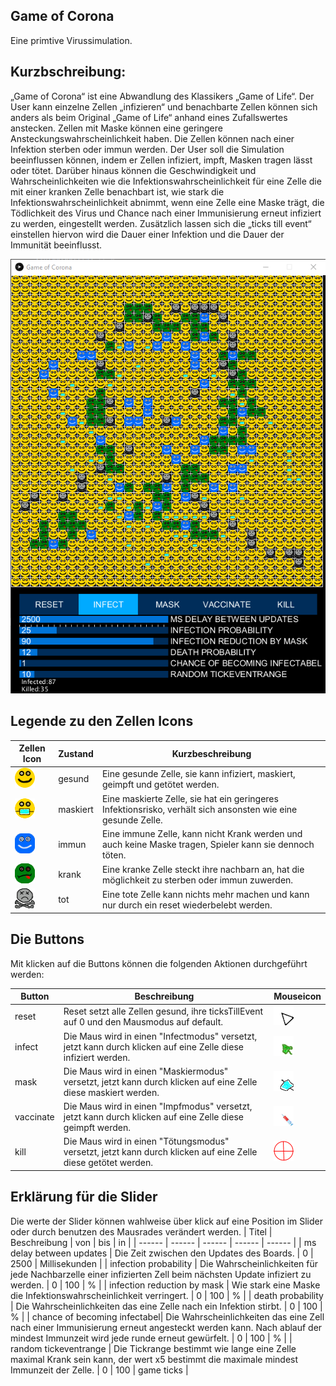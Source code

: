 Game of Corona
---
Eine primtive Virussimulation.


## Kurzbschreibung:


„Game of Corona“ ist eine Abwandlung des Klassikers „Game of Life“. Der User kann einzelne Zellen „infizieren“ und benachbarte Zellen können sich anders als beim Original „Game of Life“ anhand eines Zufallswertes anstecken. Zellen mit Maske können eine geringere Ansteckungswahrscheinlichkeit haben. Die Zellen können nach einer Infektion sterben oder immun werden. Der User soll die Simulation beeinflussen können, indem er Zellen infiziert, impft, Masken tragen lässt oder tötet. Darüber hinaus können die Geschwindigkeit und Wahrscheinlichkeiten wie die Infektionswahrscheinlichkeit für eine Zelle die mit einer kranken Zelle benachbart ist, wie stark die Infektionswahrscheinlichkeit abnimmt, wenn eine Zelle eine Maske trägt, die Tödlichkeit des Virus und Chance nach einer Immunisierung erneut infiziert zu werden, eingestellt werden. Zusätzlich lassen sich die „ticks till event“ einstellen hiervon wird die Dauer einer Infektion und die Dauer der Immunität beeinflusst.

![](readmeImgs/main.png)


## Legende zu den Zellen Icons

| Zellen Icon | Zustand | Kurzbeschreibung |
| ------ | ------ | ------ |
| ![](src/main/resources/healthy.png) | gesund | Eine gesunde Zelle, sie kann infiziert, maskiert, geimpft und getötet werden. |
| ![](src/main/resources/masked.png) | maskiert | Eine maskierte Zelle, sie hat ein geringeres Infektionsrisko, verhält sich ansonsten wie eine gesunde Zelle.|
| ![](src/main/resources/immune.png)  | immun | Eine immune Zelle, kann nicht Krank werden und auch keine Maske tragen, Spieler kann sie dennoch töten.|
| ![](src/main/resources/sick.png) | krank | Eine kranke Zelle steckt ihre nachbarn an, hat die möglichkeit zu sterben oder immun zuwerden.|
| ![](src/main/resources/dead.png) | tot | Eine tote Zelle kann nichts mehr machen und kann nur durch ein reset wiederbelebt werden.|


## Die Buttons
Mit klicken auf die Buttons können die folgenden Aktionen durchgeführt werden:

| Button | Beschreibung | Mouseicon |
| ------ | ------ | ------ |
| reset | Reset setzt alle Zellen gesund, ihre ticksTillEvent auf 0 und den Mausmodus auf default. | ![](src/main/resources/defaultMouse.png) |
| infect | Die Maus wird in einen "Infectmodus" versetzt, jetzt kann durch klicken auf eine Zelle diese infiziert werden. | ![](src/main/resources/virusMouse.png) |
| mask | Die Maus wird in einen "Maskiermodus" versetzt, jetzt kann durch klicken auf eine Zelle diese maskiert werden. | ![](src/main/resources/maskMouse.png) |
| vaccinate | Die Maus wird in einen "Impfmodus" versetzt, jetzt kann durch klicken auf eine Zelle diese geimpft werden. | ![](src/main/resources/vaccinationMouse.png) |
| kill | Die Maus wird in einen "Tötungsmodus" versetzt, jetzt kann durch klicken auf eine Zelle diese getötet werden. | ![](src/main/resources/killMouse.png) |

## Erklärung für die Slider
Die werte der Slider können wahlweise über klick auf eine Position im Slider oder durch benutzen des Mausrades verändert werden.
| Titel | Beschreibung | von | bis | in |
| ------ | ------ | ------ | ------ | ------ |
| ms delay between updates | Die Zeit zwischen den Updates des Boards. | 0 | 2500 | Millisekunden |
| infection probability | Die Wahrscheinlichkeiten für jede Nachbarzelle einer infizierten Zell beim nächsten Update infiziert zu werden. | 0 | 100 | % |
| infection reduction by mask | Wie stark eine Maske die Infektionswahrscheinlichkeit verringert. | 0 | 100 | % |
| death probability | Die Wahrscheinlichkeiten das eine Zelle nach ein Infektion stirbt. | 0 | 100 | % |
| chance of becoming infectabel| Die Wahrscheinlichkeiten das eine Zell nach einer Immunisierung erneut angesteckt werden kann. Nach ablauf der mindest Immunzeit wird jede runde erneut gewürfelt. | 0 | 100 | % |
| random tickeventrange | Die Tickrange bestimmt wie lange eine Zelle maximal Krank sein kann, der wert x5 bestimmt die maximale mindest Immunzeit der Zelle. | 0 | 100 | game ticks |
